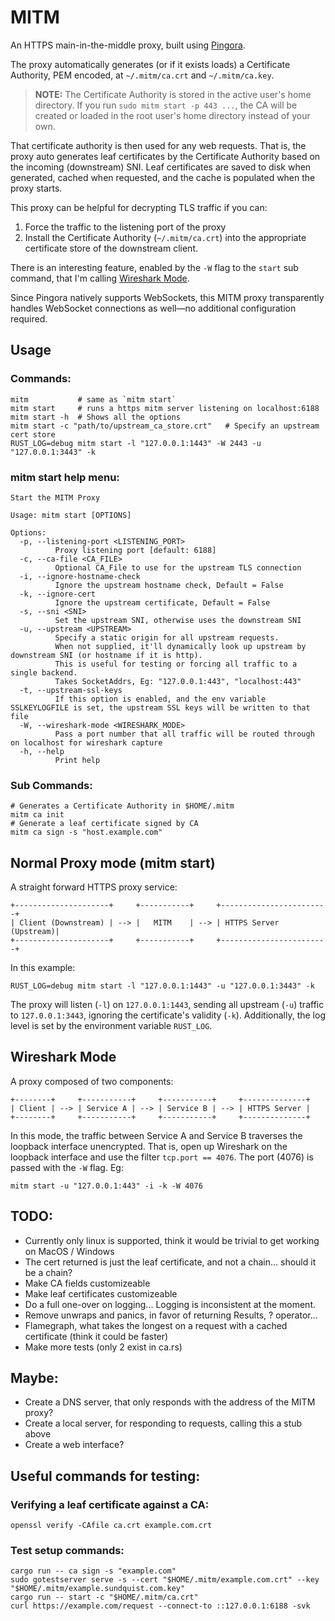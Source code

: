 # MITM 

An HTTPS main-in-the-middle proxy, built using [Pingora](https://docs.rs/pingora). 

The proxy automatically generates (or if it exists loads) a Certificate Authority, PEM encoded, at `~/.mitm/ca.crt` and `~/.mitm/ca.key`.  

> **NOTE:**
> The Certificate Authority is stored in the active user's home directory. If you run `sudo mitm start -p 443 ...`, the CA will be created or loaded in the root user's home directory instead of your own.

That certificate authority is then used for any web requests.  That is, the proxy auto generates leaf certificates by the Certificate Authority based on the incoming (downstream) SNI.  Leaf certificates are saved to disk when generated, cached when requested, and the cache is populated when the proxy starts.

This proxy can be helpful for decrypting TLS traffic if you can: 

1) Force the traffic to the listening port of the proxy
2) Install the Certificate Authority (`~/.mitm/ca.crt`) into the appropriate certificate store of the downstream client. 

There is an interesting feature, enabled by the `-W` flag to the `start` sub command, that I'm calling [Wireshark Mode](#wireshark-mode).

Since Pingora natively supports WebSockets, this MITM proxy transparently handles WebSocket connections as well—no additional configuration required.

## Usage

### Commands:

```
mitm           # same as `mitm start`
mitm start     # runs a https mitm server listening on localhost:6188
mitm start -h  # Shows all the options
mitm start -c "path/to/upstream_ca_store.crt"   # Specify an upstream cert store 
RUST_LOG=debug mitm start -l "127.0.0.1:1443" -W 2443 -u "127.0.0.1:3443" -k
```

### mitm start help menu: 

```
Start the MITM Proxy

Usage: mitm start [OPTIONS]

Options:
  -p, --listening-port <LISTENING_PORT>
          Proxy listening port [default: 6188]
  -c, --ca-file <CA_FILE>
          Optional CA_File to use for the upstream TLS connection
  -i, --ignore-hostname-check
          Ignore the upstream hostname check, Default = False
  -k, --ignore-cert
          Ignore the upstream certificate, Default = False
  -s, --sni <SNI>
          Set the upstream SNI, otherwise uses the downstream SNI
  -u, --upstream <UPSTREAM>
          Specify a static origin for all upstream requests.
          When not supplied, it'll dynamically look up upstream by downstream SNI (or hostname if it is http).
          This is useful for testing or forcing all traffic to a single backend.
          Takes SocketAddrs, Eg: "127.0.0.1:443", "localhost:443"
  -t, --upstream-ssl-keys
          If this option is enabled, and the env variable SSLKEYLOGFILE is set, the upstream SSL keys will be written to that file
  -W, --wireshark-mode <WIRESHARK_MODE>
          Pass a port number that all traffic will be routed through on localhost for wireshark capture
  -h, --help
          Print help
```

### Sub Commands:

```
# Generates a Certificate Authority in $HOME/.mitm
mitm ca init
# Generate a leaf certificate signed by CA 
mitm ca sign -s "host.example.com" 
```

## Normal Proxy mode (mitm start)

A straight forward HTTPS proxy service: 

```
+---------------------+     +-----------+     +------------------------+
| Client (Downstream) | --> |   MITM    | --> | HTTPS Server (Upstream)|
+---------------------+     +-----------+     +------------------------+
```

In this example: 

```
RUST_LOG=debug mitm start -l "127.0.0.1:1443" -u "127.0.0.1:3443" -k
```

The proxy will listen (`-l`) on `127.0.0.1:1443`, sending all upstream (`-u`) traffic to `127.0.0.1:3443`, ignoring the certificate's validity (`-k`).  Additionally, the log level is set by the environment variable `RUST_LOG`.

## Wireshark Mode 

A proxy composed of two components: 

```
+--------+     +-----------+     +-----------+     +--------------+
| Client | --> | Service A | --> | Service B | --> | HTTPS Server |
+--------+     +-----------+     +-----------+     +--------------+
```

In this mode, the traffic between Service A and Service B traverses the loopback interface unencrypted. That is, open up Wireshark on the loopback interface and use the filter `tcp.port == 4076`.  The port (4076) is passed with the `-W` flag.  Eg: 

```
mitm start -u "127.0.0.1:443" -i -k -W 4076
```

## TODO:
* Currently only linux is supported, think it would be trivial to get working on MacOS / Windows
* The cert returned is just the leaf certificate, and not a chain... should it be a chain?
* Make CA fields customizeable
* Make leaf certificates customizeable
* Do a full one-over on logging... Logging is inconsistent at the moment. 
* Remove unwraps and panics, in favor of returning Results, ? operator... 
* Flamegraph, what takes the longest on a request with a cached certificate (think it could be faster)
* Make more tests (only 2 exist in ca.rs)

## Maybe:
* Create a DNS server, that only responds with the address of the MITM proxy? 
* Create a local server, for responding to requests, calling this a stub above
* Create a web interface?

## Useful commands for testing: 

### Verifying a leaf certificate against a CA:

```
openssl verify -CAfile ca.crt example.com.crt
```

### Test setup commands: 

```
cargo run -- ca sign -s "example.com"
sudo gotestserver serve -s --cert "$HOME/.mitm/example.com.crt" --key "$HOME/.mitm/example.sundquist.com.key"
cargo run -- start -c "$HOME/.mitm/ca.crt"
curl https://example.com/request --connect-to ::127.0.0.1:6188 -svk 
```
